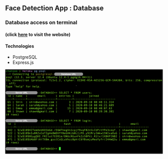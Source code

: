 ## Face Detection App : Database

###  Database access on terminal
#### (click [here](https://fd-smart-brain.herokuapp.com/) to visit the website)

#### Technologies

  - PostgreSQL
  - Express.js

![](./db_terminal.png)
